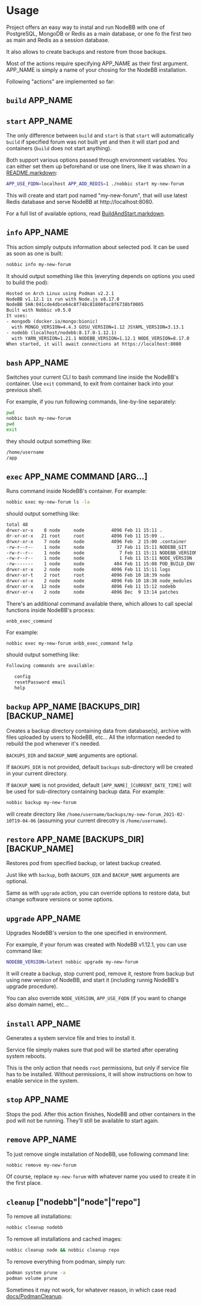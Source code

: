 Usage
=====

Project offers an easy way to instal and run NodeBB with one of PostgreSQL, MongoDB or Redis as a main database,
or one fo the first two as main and Redis as a session database.

It also allows to create backups and restore from those backups.

Most of the actions require specifying APP_NAME as their first argument. APP_NAME is simply a name of your chosing for the NodeBB installation.

Following "actions" are implemented so far:

## `build` APP_NAME
## `start` APP_NAME

The only difference between `build` and `start` is that `start` will automatically `build` if specified forum was not built yet and then it will start pod and containers (`build` does not start anything).

Both support various options passed through environment variables. You can either set them up beforehand or use one liners,
like it was shown in a [README.markdown](../README.markdown):

```sh
APP_USE_FQDN=localhost APP_ADD_REDIS=1 ./nobbic start my-new-forum
```

This will create and start pod named "my-new-forum", that will use latest Redis database and serve NodeBB at http://localhost:8080.

For a full list of available options, read [BuildAndStart.markdown](./BuildAndStart.markdown).

## `info` APP_NAME

This action simply outputs information about selected pod. It can be used as soon as one is built:

```sh
nobbic info my-new-forum
```

It should output something like this (everyting depends on options you used to build the pod):

```txt
Hosted on Arch Linux using Podman v2.2.1
NodeBB v1.12.1 is run with Node.js v8.17.0
NodeBB SHA:041cde4dbce64c8f748c81800fac8f6738bf0005
Built with Nobbic v0.5.0
It uses:
- mongodb (docker.io/mongo:bionic)
  with MONGO_VERSION=4.4.3 GOSU_VERSION=1.12 JSYAML_VERSION=3.13.1
- nodebb (localhost/nodebb:8.17.0-1.12.1)
  with YARN_VERSION=1.21.1 NODEBB_VERSION=1.12.1 NODE_VERSION=8.17.0
When started, it will await connections at https://localhost:8080
```

## `bash` APP_NAME

Switches your current CLI to bash command line inside the NodeBB's container.
Use `exit` command, to exit from container back into your previous shell.

For example, if you run following commands, line-by-line separately:

```sh
pwd
nobbic bash my-new-forum
pwd
exit
```

they should output something like:

```txt
/home/username
/app
```


## `exec` APP_NAME COMMAND [ARG...]

Runs command inside NodeBB's container. For example:

```sh
nobbic exec my-new-forum ls -la
```

should output something like:

```txt
total 48
drwxr-xr-x    8 node     node          4096 Feb 11 15:11 .
dr-xr-xr-x   21 root     root          4096 Feb 11 15:09 ..
drwxr-xr-x    7 node     node          4096 Feb  2 15:00 .container
-rw-r--r--    1 node     node            37 Feb 11 15:11 NODEBB_GIT
-rw-r--r--    1 node     node             7 Feb 11 15:11 NODEBB_VERSION
-rw-r--r--    1 node     node             1 Feb 11 15:11 NODE_VERSION
-rw-------    1 node     node           404 Feb 11 15:08 POD_BUILD_ENV
drwxr-xr-x    2 node     node          4096 Feb 11 15:11 logs
drwxr-xr-t    2 root     root          4096 Feb 10 18:39 node
drwxr-xr-x    2 node     node          4096 Feb 10 18:38 node_modules
drwxr-xr-x   12 node     node          4096 Feb 11 15:12 nodebb
drwxr-xr-x    2 node     node          4096 Dec  9 13:14 patches
```


There's an additional command available there, which allows to call special functions inside NodeBB's process:

`onbb_exec_command`

For example:

```sh
nobbic exec my-new-forum onbb_exec_command help
```

should output something like:

```txt
Following commands are available:

   config
   resetPassword email
   help
```


## `backup` APP_NAME [BACKUPS_DIR] [BACKUP_NAME]

Creates a backup directory containing data from database(s), archive with files uploaded by users to NodeBB, etc...
All the information needed to rebuild the pod whenever it's needed.

`BACKUPS_DIR` and `BACKUP_NAME` arguments are optional.

If `BACKUPS_DIR` is not provided, default `backups` sub-directory will be created in your current directory.

If `BACKUP_NAME` is not provided, default `[APP_NAME]_[CURRENT_DATE_TIME]` will be used for sub-directory
containing backup data. For example:

```sh
nobbic backup my-new-forum
```

will create directory like `/home/username/backups/my-new-forum_2021-02-10T19-04-06`
(assuming your current direcotry is `/home/username`).


## `restore` APP_NAME [BACKUPS_DIR] [BACKUP_NAME]

Restores pod from specified backup, or latest backup created.

Just like wth `backup`, both `BACKUPS_DIR` and `BACKUP_NAME` arguments are optional.

Same as with `upgrade` action, you can override options to restore data, but change software versions or some options.


## `upgrade` APP_NAME

Upgrades NodeBB's version to the one specified in environment.

For example, if your forum was created with NodeBB v1.12.1, you can use command like:

```sh
NODEBB_VERSION=latest nobbic upgrade my-new-forum
```

It will create a backup, stop current pod, remove it, restore from backup but using new version of NodeBB,
and start it (including runnig NodeBB's upgrade procedure).

You can also override `NODE_VERSION`, `APP_USE_FQDN` (if you want to change also domain name), etc...


## `install` APP_NAME

Generates a system service file and tries to install it.

Service file simply makes sure that pod will be started after operating system reboots.

This is the only action that needs `root` permissions, but only if service file has to be installed.
Without permissions, it will show instructions on how to enable service in the system.


## `stop` APP_NAME

Stops the pod. After this action finishes, NodeBB and other containers in the pod will not be running.
They'll still be available to start again.


## `remove` APP_NAME

To just remove single installation of NodeBB, use following command line:

```sh
nobbic remove my-new-forum
```

Of course, replace `my-new-forum` with whatever name you used to create it in the first place.


## `cleanup` ["nodebb"|"node"|"repo"]

To remove all installations:

```sh
nobbic cleanup nodebb
```

To remove all installations and cached images:

```sh
nobbic cleanup node && nobbic cleanup repo
```

To remove everything from podman, simply run:

```sh
podman system prune -a
podman volume prune
```

Sometimes it may not work, for whatever reason, in which case read [docs/PodmanCleanup](./docs/PodmanCleanup.markdown).
